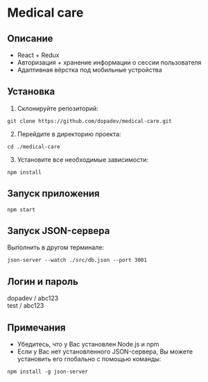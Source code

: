 # Medical care

## Описание

- React + Redux
- Авторизация + хранение информации о сессии пользователя
- Адаптивная вёрстка под мобильные устройства

## Установка

1. Склонируйте репозиторий:

`git clone https://github.com/dopadev/medical-care.git`

2. Перейдите в директорию проекта:

`cd ./medical-care`

3. Установите все необходимые зависимости:

`npm install`

## Запуск приложения

`npm start`

## Запуск JSON-сервера

Выполнить в другом терминале:

`json-server --watch ./src/db.json --port 3001`

## Логин и пароль

dopadev / abc123<br>
test / abc123

## Примечания

- Убедитесь, что у Вас установлен Node.js и npm
- Если у Вас нет установленного JSON-сервера, Вы можете установить его глобально с помощью команды:

`npm install -g json-server`
